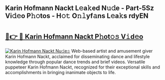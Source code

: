 ## Karin Hofmann Nackt L𝚎a𝚔ed N𝚞𝚍e - Part-5Sz Vi𝚍𝚎o P𝚑𝚘tos - H𝚘𝚝 O𝚗𝚕yf𝚊ns L𝚎a𝚔s rdyEN

# <h2><a href="http://kf5us6.oniu.top/?m=Karin+Hofmann+Nackt">🔗👉 🔴 Karin Hofmann Nackt P𝚑ot𝚘𝚜 V𝚒d𝚎o</a></h2>

[![Karin Hofmann Nackt Nu𝚍e𝚜](https://i.imgur.com/0qMVB7G.gif)](http://kf5us6.oniu.top/?m=Karin+Hofmann+Nackt)
Web-based artist and amusement giver Karin Hofmann Nackt, acclaimed for disseminating dance and lifestyle knowledge through popular dance trends and brief videos. Versatile puppeteer Karin Hofmann Nackt, recognized for their exceptional skills and accomplishments in bringing inanimate objects to life.  
